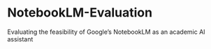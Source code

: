 # NotebookLM-Evaluation
Evaluating the feasibility of Google’s NotebookLM as an academic AI assistant

